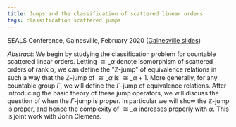 ```yaml
---
title: Jumps and the classification of scattered linear orders
tags: classification scattered jumps
---
```


SEALS Conference, Gainesville, February 2020 ([Gainesville slides](https://drive.google.com/file/d/1bGxeEpIPAp10XA31tKn9O452GZWwDiQX/view?usp=sharing))<!--more-->

*Abstract*: We begin by studying the classification problem for countable scattered linear orders. Letting $\cong\_\alpha$ denote isomorphism of scattered orders of rank $\alpha$, we can define the "$\mathbb Z$-jump" of equivalence relations in such a way that the $\mathbb Z$-jump of $\cong\_\alpha$ is $\cong\_{\alpha+1}$. More generally, for any countable group $\Gamma$, we will define the $\Gamma$-jump of equivalence relations. After introducing the basic theory of these jump operators, we will discuss the question of when the $\Gamma$-jump is proper. In particular we will show the $\mathbb Z$-jump is proper, and hence the complexity of $\cong\_\alpha$ increases properly with $\alpha$. This is joint work with John Clemens.